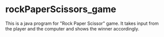 # rockPaperScissors_game

This is a java program for "Rock Paper Scissor" game.
It takes input from the player and the computer and shows the winner accordingly.


